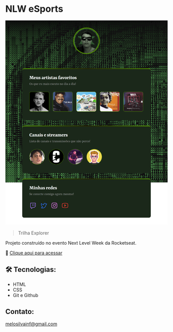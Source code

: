 # NLW eSports

![preview](./.github/NLW.png)

> Trilha Explorer

Projeto construído no evento Next Level Week da Rocketseat.

🔗 [Clique aqui para acessar](https://meloteux.github.io/nlw-esports-explorer)

## 🛠️ Tecnologias:
- HTML
- CSS
- Git e Github

## Contato:
melosilvainf@gmail.com

